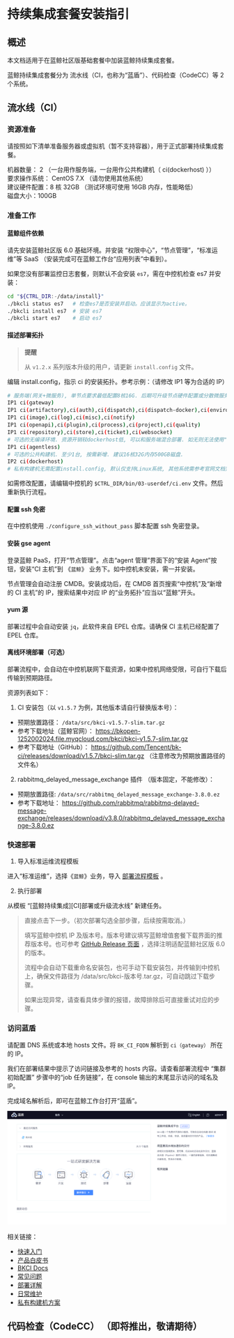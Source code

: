 # 持续集成套餐安装指引

## 概述

本文档适用于在蓝鲸社区版基础套餐中加装蓝鲸持续集成套餐。

蓝鲸持续集成套餐分为 流水线（CI，也称为“蓝盾”）、代码检查（CodeCC）等 2 个系统。

## 流水线（CI）
### 资源准备

请按照如下清单准备服务器或虚拟机（暂不支持容器），用于正式部署持续集成套餐。

机器数量： 2 （一台用作服务端，一台用作公共构建机（ ci(dockerhost) ））<br>
要求操作系统： CentOS 7.X （请勿使用其他系统）<br>
建议硬件配置：8 核 32GB （测试环境可使用 16GB 内存，性能略低）<br>
磁盘大小：100GB

### 准备工作
#### 蓝鲸组件依赖

请先安装蓝鲸社区版 6.0 基础环境。并安装 “权限中心”，“节点管理”，“标准运维”等 SaaS （安装完成可在蓝鲸工作台“应用列表”中看到）。

如果您没有部署监控日志套餐，则默认不会安装 `es7`，需在中控机检查 es7 并安装：

```bash
cd "${CTRL_DIR:-/data/install}"
./bkcli status es7   # 检查es7是否安装并启动。应该显示为active。
./bkcli install es7  # 安装 es7
./bkcli start es7    # 启动 es7
```

#### 描述部署拓扑
> **提醒**
>
> 从 `v1.2.x` 系列版本升级的用户，请更新 `install.config` 文件。

编辑 install.config，指示 ci 的安装拓扑。参考示例：（请修改 IP1 等为合适的 IP）

```bash
# 服务端(网关+微服务), 单节点要求最低配置8核16G. 后期可升级节点硬件配置或分散微服务到不同节点.
IP1 ci(gateway)
IP1 ci(artifactory),ci(auth),ci(dispatch),ci(dispatch-docker),ci(environment)
IP1 ci(image),ci(log),ci(misc),ci(notify)
IP1 ci(openapi),ci(plugin),ci(process),ci(project),ci(quality)
IP1 ci(repository),ci(store),ci(ticket),ci(websocket)
# 可选的无编译环境. 资源开销较dockerhost低, 可以和服务端混合部署. 如无则无法使用"无编译环境".
IP1 ci(agentless)
# 可选的公共构建机. 至少1台, 按需新增. 建议16核32G内存500GB磁盘.
IP2 ci(dockerhost)
# 私有构建机无需配置install.config, 默认仅支持Linux系统, 其他系统需参考官网文档完成实施.
```

如需修改配置，请编辑中控机的 `$CTRL_DIR/bin/03-userdef/ci.env` 文件。然后重新执行流程。

#### 配置 ssh 免密

在中控机使用 `./configure_ssh_without_pass` 脚本配置 ssh 免密登录。

#### 安装 gse agent

登录蓝鲸 PaaS，打开“节点管理”。点击“agent 管理”界面下的“安装 Agent”按钮，安装“CI 主机”到 《`蓝鲸`》 业务下。如中控机未安装，需一并安装。

节点管理会自动注册 CMDB。安装成功后，在 CMDB 首页搜索“中控机”及“新增的 CI 主机”的 IP，搜索结果中对应 IP 的“业务拓扑”应当以“蓝鲸”开头。

#### yum 源

部署过程中会自动安装 `jq`，此软件来自 EPEL 仓库。请确保 CI 主机已经配置了 EPEL 仓库。

#### 离线环境部署（可选）

部署流程中，会自动在中控机联网下载资源，如果中控机网络受限，可自行下载后传输到预期路径。 

资源列表如下：
1. CI 安装包（以 `v1.5.7` 为例，其他版本请自行替换版本号）：
  * 预期放置路径： `/data/src/bkci-v1.5.7-slim.tar.gz`
  * 参考下载地址（蓝鲸官网）： https://bkopen-1252002024.file.myqcloud.com/bkci/bkci-v1.5.7-slim.tar.gz
  * 参考下载地址（GitHub）： https://github.com/Tencent/bk-ci/releases/download/v1.5.7/bkci-slim.tar.gz （注意修改为预期放置路径的文件名）
2. rabbitmq_delayed_message_exchange 插件 （版本固定，不能修改）：
 * 预期放置路径: `/data/src/rabbitmq_delayed_message_exchange-3.8.0.ez`
 * 参考下载地址： https://github.com/rabbitmq/rabbitmq-delayed-message-exchange/releases/download/v3.8.0/rabbitmq_delayed_message_exchange-3.8.0.ez

### 快速部署

1. 导入标准运维流程模板

进入“标准运维”，选择《`蓝鲸`》业务，导入 [部署流程模板](https://bkopen-1252002024.file.myqcloud.com/bkci/bk-ci-deploy-20220315.dat) 。

2. 执行部署

从模板 “[蓝鲸持续集成][CI]部署或升级流水线” 新建任务。
>直接点击下一步。（初次部署勾选全部步骤，后续按需取消。）
>
>填写蓝鲸中控机 IP 及版本号。版本号建议填写蓝鲸增值套餐下载界面的推荐版本号。也可参考 [GitHub Release 页面](https://github.com/Tencent/bk-ci/releases) ，选择注明适配蓝鲸社区版 6.0 的版本。
>
>流程中会自动下载重命名安装包，也可手动下载安装包，并传输到中控机上，确保文件路径为 /data/src/bkci-版本号.tar.gz，可自动跳过下载步骤。
>
>如果出现异常，请查看具体步骤的报错，故障排除后可直接重试对应的步骤。

### 访问蓝盾

请配置 DNS 系统或本地 hosts 文件。将 `BK_CI_FQDN` 解析到 `ci（gateway）` 所在的 IP。

我们在部署结果中提示了访问链接及参考的 hosts 内容。请查看部署流程中 “集群初始配置” 步骤中的“job 任务链接”，在 console 输出的末尾显示访问的域名及 IP。

完成域名解析后，即可在蓝鲸工作台打开“蓝盾”。

![CI_home.png](../../assets/CI_home.png)

相关链接：
* [快速入门](../../../../持续集成平台/产品白皮书/Quickstarts/Create-your-first-pipeline.md)
* [产品白皮书](../../../../持续集成平台/产品白皮书/产品简介/README.md)
* [BKCI Docs](https://docs.bkci.net/)
* [常见问题](../../增强包维护/蓝盾/FAQ.md)
* [部署详解](./CI-V2.md)
* [日常维护](../../增强包维护/蓝盾/Maintenance.md)
* [私有构建机方案](../../增强包维护/蓝盾/Private-build-setup.md)


## 代码检查（CodeCC） （即将推出，敬请期待）


